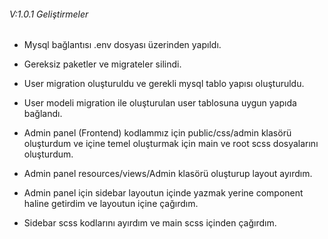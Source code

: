 ###### V:1.0.1 Geliştirmeler
- Mysql bağlantısı .env dosyası üzerinden yapıldı.
- Gereksiz paketler ve migrateler silindi.
- User migration oluşturuldu ve gerekli mysql tablo yapısı oluşturuldu.
- User modeli migration ile oluşturulan user tablosuna uygun yapıda bağlandı.

- Admin panel (Frontend) kodlammız için public/css/admin klasörü oluşturdum ve içine temel oluşturmak için main ve root scss dosyalarını oluşturdum.
- Admin panel resources/views/Admin klasörü oluşturup layout ayırdım.
- Admin panel için sidebar layoutun içinde yazmak yerine component haline getirdim ve layoutun içine çağırdım.
- Sidebar scss kodlarını ayırdım ve main scss içinden çağırdım.